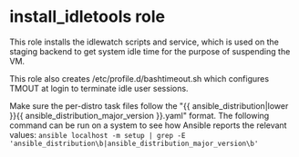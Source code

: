 # install_idletools role

This role installs the idlewatch scripts and service, which is used on the staging backend to get system idle time for the purpose of suspending the VM.

This role also creates /etc/profile.d/bashtimeout.sh which configures TMOUT at login to terminate idle user sessions.

Make sure the per-distro task files follow the "{{ ansible_distribution|lower }}{{ ansible_distribution_major_version }}.yaml" format. The following command can be run on a system to see how Ansible reports the relevant values: `ansible localhost -m setup | grep -E 'ansible_distribution\b|ansible_distribution_major_version\b'`